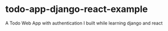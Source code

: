# todo-app-django-react-example
A Todo Web App with authentication I built while learning django and react 
